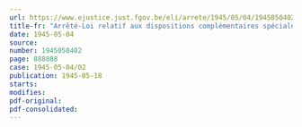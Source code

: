 ```yaml
---
url: https://www.ejustice.just.fgov.be/eli/arrete/1945/05/04/1945050402/justel
title-fr: "Arrêté-Loi relatif aux dispositions complémentaires spéciales concernant le transport des marchandises par chemin de fer entre la Belgique et la France"
date: 1945-05-04
source:
number: 1945050402
page: 888888
case: 1945-05-04/02
publication: 1945-05-18
starts:
modifies:
pdf-original:
pdf-consolidated:
---
```


